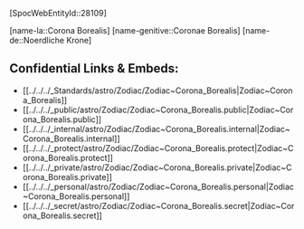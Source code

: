 ﻿---
confidential: public
isDeleted: false
isReadOnly: false
tags:
- astro/Zodiac
type: Zodiac
---

[SpocWebEntityId::28109]



[name-la::Corona Borealis]
[name-genitive::Coronae Borealis]
[name-de::Noerdliche Krone]


## Confidential Links & Embeds: 
- [[../../../_Standards/astro/Zodiac/Zodiac~Corona_Borealis|Zodiac~Corona_Borealis]] 
- [[../../../_public/astro/Zodiac/Zodiac~Corona_Borealis.public|Zodiac~Corona_Borealis.public]] 
- [[../../../_internal/astro/Zodiac/Zodiac~Corona_Borealis.internal|Zodiac~Corona_Borealis.internal]] 
- [[../../../_protect/astro/Zodiac/Zodiac~Corona_Borealis.protect|Zodiac~Corona_Borealis.protect]] 
- [[../../../_private/astro/Zodiac/Zodiac~Corona_Borealis.private|Zodiac~Corona_Borealis.private]] 
- [[../../../_personal/astro/Zodiac/Zodiac~Corona_Borealis.personal|Zodiac~Corona_Borealis.personal]] 
- [[../../../_secret/astro/Zodiac/Zodiac~Corona_Borealis.secret|Zodiac~Corona_Borealis.secret]] 
